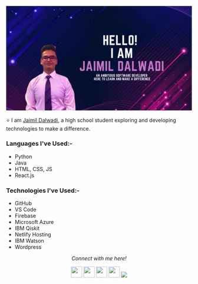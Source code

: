 <img src = "Jaimil Dalwadi.png"/>

⭐️ I am [Jaimil Dalwadi](https://github.com/theDe-bugger/), a high school student exploring and developing technologies to make a difference. 

### Languages I've Used:- </br>
- Python
- Java
- HTML, CSS, JS
- React.js

### Technologies I've Used:- </br>
- GitHub
- VS Code
- Firebase
- Microsoft Azure
- IBM Qiskit
- Netlify Hosting
- IBM Watson
- Wordpress

<p align="center">
  <i>Connect with me here!</i>

  <p align="center">
    <a href="https://www.linkedin.com/in/jaimil-dalwadi/" alt="Linkedin"><img src="https://github.com/nitish-awasthi/nitish-awasthi/blob/master/174857.png" height="30" width="30"></a>
  <a href="https://www.instagram.com/jaimil.d" alt="Instagram"><img src="https://github.com/nitish-awasthi/nitish-awasthi/blob/master/instagram-logo-png-transparent-background-hd-3.png" height="30" width="30"></a>
  <a href="https://devpost.com/theDebugger/" alt="Devpost"><img src="https://github.com/nitish-awasthi/nitish-awasthi/blob/master/download.png" height="30" width="30"></a>
    <a href="mailto:jaimildalwadi2003@gmail.com" alt="Contact me"><img src="https://github.com/nitish-awasthi/nitish-awasthi/blob/master/gmail-512.webp" height="30" width="30"></a>
    <a href="https://jaimildalwadi.tech" alt="My site"><img src="https://raw.githubusercontent.com/jayehernandez/jayehernandez/3f5402efef9a0ae89211a6e04609558e862ca616/readme/external-link-line.svg"></a>
  </p>
  

